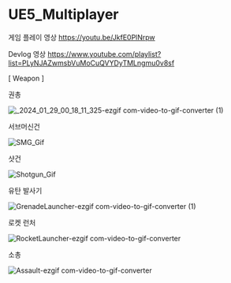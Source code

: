 # UE5_Multiplayer

게임 플레이 영상
https://youtu.be/JkfE0PlNrpw

Devlog 영상
https://www.youtube.com/playlist?list=PLyNJAZwmsbVuMoCuQVYDyTMLngmu0v8sf



[ Weapon ]

권총
</p>

![_2024_01_29_00_18_11_325-ezgif com-video-to-gif-converter (1)](https://github.com/Desi9nerd/UE5_Multiplayer/assets/97824341/b3492aee-87ae-4b0a-b987-45d9dfd1fae7)


서브머신건
</p>

![SMG_Gif](https://github.com/Desi9nerd/UE5_Multiplayer/assets/97824341/4cf8b998-51d2-41a7-a7ee-d7789653deca)


샷건
</p>

![Shotgun_Gif](https://github.com/Desi9nerd/UE5_Multiplayer/assets/97824341/13da44df-aaac-43e8-81c1-2fd0b78847f1)


유탄 발사기
</p>

![GrenadeLauncher-ezgif com-video-to-gif-converter (1)](https://github.com/Desi9nerd/UE5_Multiplayer/assets/97824341/889e0b89-e84d-45c6-aa3f-d5634383c0f9)


로켓 런처
</p>

![RocketLauncher-ezgif com-video-to-gif-converter](https://github.com/Desi9nerd/UE5_Multiplayer/assets/97824341/a55d32ab-d198-4f63-9f1e-42c9778cfd06)


소총
</p>

![Assault-ezgif com-video-to-gif-converter](https://github.com/Desi9nerd/UE5_Multiplayer/assets/97824341/9c3b50e3-986b-44be-b79d-13d901c84c0d)
